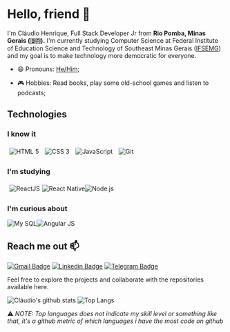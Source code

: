 <!--
**01ch01/01ch01** is a ✨ _special_ ✨ repository because its `README.md` (this file) appears on your GitHub profile.

Here are some ideas to get you started:

- 🔭 I’m currently working on ...
- 🌱 I’m currently learning ...
- 👯 I’m looking to collaborate on ...
- 🤔 I’m looking for help with ...
- 💬 Ask me about ...
- 📫 How to reach me: ...
- 😄 Pronouns: ...
- ⚡ Fun fact: ...
-->

# Hello, friend 👋

I'm Cláudio Henrique, Full Stack Developer Jr from **Rio Pomba, Minas Gerais (🇧🇷).** I'm currently studying Computer Science at Federal Institute of Education Science and Technology of Southeast Minas Gerais ([IFSEMG](https://www.ifsudestemg.edu.br/riopomba)) and my goal is to make technology more democratic for everyone.

- 😄 Pronouns: [He/Him](https://www.mypronouns.org/he-him);

- 🎮 Hobbies: Read books, play some old-school games and listen to podcasts;

## Technologies

### I know it

<img style="padding:5px;" src="https://xesque.rocketseat.dev/platform/tech/html5.svg" alt="HTML 5" title="HTML 5"/>
<img style="padding:5px;" src="https://xesque.rocketseat.dev/platform/tech/css3.svg" alt="CSS 3" title="CSS 3"/>
<img style="padding:5px;" src="https://xesque.rocketseat.dev/platform/tech/javascript.svg" alt="JavaScript" title="JavaScript"/>
<img style="padding:5px;" src="https://xesque.rocketseat.dev/platform/tech/git.svg" alt="Git" title="Git"/>

### I'm studying

<img style="padding:5px" src="https://xesque.rocketseat.dev/platform/tech/reactjs.svg"  alt="ReactJS" title="ReactJS"/><img src="https://xesque.rocketseat.dev/platform/tech/react-native.svg" alt="React Native" title="React Native"/><img src="https://xesque.rocketseat.dev/platform/tech/node.svg" alt="Node.js" title="Node.js"/>


### I'm curious about

<img src="https://xesque.rocketseat.dev/platform/tech/mysql.svg" alt="My SQL" title="My SQL"/><img src="https://xesque.rocketseat.dev/platform/tech/angularjs.svg" alt="Angular JS" title="Angular JS"/>

## Reach me out 📫

[![Gmail Badge](https://img.shields.io/badge/-gmail-c14438?style=for-the-badge&logo=Gmail&logoColor=white)](mailto:00claudio.henrique@gmail.com 'Connect via Email')
[![Linkedin Badge](https://img.shields.io/badge/-LinkedIn-0072b1?style=for-the-badge&logo=Linkedin&logoColor=white)](https://www.linkedin.com/in/01ch01/ 'Connect on LinkedIn')
[![Telegram Badge](https://img.shields.io/badge/-Telegram-0088CC?style=for-the-badge&logo=Telegram&logoColor=white)](https://t.me/claudio_henrique 'Contact on Telegram')

Feel free to explore the projects and collaborate with the repositories available here.

![Cláudio's github stats](https://github-readme-stats.vercel.app/api?username=01ch01&count_private=true&show_icons=true&theme=vision-friendly-dark&hide=stars)
![Top Langs](https://github-readme-stats.vercel.app/api/top-langs/?username=01ch01&layout=compact&theme=vision-friendly-dark)

⚠️ _NOTE: Top languages does not indicate my skill level or something like that, it's a github metric of which languages i have the most code on github_
